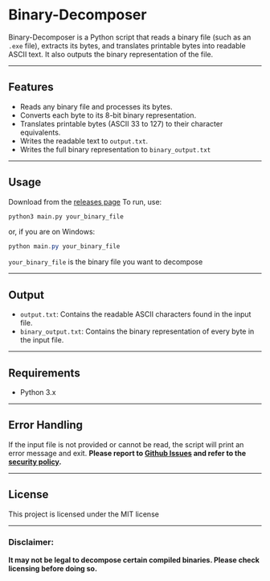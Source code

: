 # Binary-Decomposer
Binary-Decomposer is a Python script that reads a binary file (such as an `.exe` file), extracts its bytes, and translates printable bytes into readable ASCII text. It also outputs the binary representation of the file.

---

## Features
- Reads any binary file and processes its bytes.
- Converts each byte to its 8-bit binary representation.
- Translates printable bytes (ASCII 33 to 127) to their character equivalents.
- Writes the readable text to `output.txt`.
- Writes the full binary representation to `binary_output.txt`

---

## Usage
Download from the [releases page](https://github.com/sudo-hecc/Binary-Decomposer/releases)
To run, use:
```sh
python3 main.py your_binary_file
```
or, if you are on Windows:
```powershell
python main.py your_binary_file
```
`your_binary_file` is the binary file you want to decompose

---

## Output
- `output.txt`: Contains the readable ASCII characters found in the input file.
- `binary_output.txt`: Contains the binary representation of every byte in the input file.

---

## Requirements
- Python 3.x

---

## Error Handling
If the input file is not provided or cannot be read, the script will print an error message and exit. **Please report to [Github Issues](https://github.com/sudo-hecc/Binary-Decomposer/issues) and refer to the [security policy](./SECURITY.md).**

---

## License
This project is licensed under the MIT license

---

### Disclaimer:
**It may not be legal to decompose certain compiled binaries. Please check licensing before doing so.**
